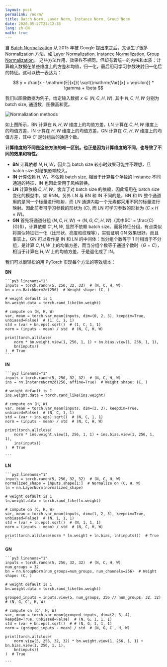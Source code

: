 ```yaml
---
layout: post
permalink: /norm/
title: Batch Norm, Layer Norm, Instance Norm, Group Norm
date: 2020-05-27T23:12:33
lang: zh-CN
math: true
---
```


自 [Batch Normalization](https://arxiv.org/abs/1502.03167) 从 2015 年被 Google 提出来之后，又诞生了很多 Normalization 方法，如 [Layer Normalization](https://arxiv.org/abs/1607.06450), [Instance Normalization](https://arxiv.org/abs/1607.08022), [Group Normalization](https://arxiv.org/abs/1803.08494)。 这些方法作用、效果各不相同，但却有着统一的内核和本质：计算输入数据在某些维度上的方差和均值，归一化，最后用可学习参数映射归一化后的特征。这可以统一表达为：

<!-- more -->

$$
y = \frac{x - \mathrm{E}[x]}{ \sqrt{\mathrm{Var}[x] + \epsilon}} * \gamma + \beta
$$

我们以图像数据为例子，给定输入数据 $x \in (N, C, H, W)$, 其中 $N, C, H, W$ 分别为 batch size, 通道数，图像高和宽。

![Normalization methods](https://static.lufficc.com/2020/06/04/19db89eb950adf3a.png)

如上图所示，BN 计算在 $N, H, W$ 维度上的均值方差，LN 计算在 $C, H, W$ 维度上的均值方差，IN 计算在 $H, W$ 维度上的均值方差，GN 计算在 $C', H, W$ 维度上的均值方差，其中 $C'$ 是分组后的通道个数。

**计算维度的不同是这些方法的唯一区别。也正是因为计算维度的不同，也导致了不同的效果和特性。**

- **BN** 计算依赖 $N, H, W$，因此当 batch size 较小时效果可能并不理想，且 batch size 对结果影响较大。
- **IN** 计算依赖 $H, W$，不依赖 batch size, 相当于计算每个单独的 instance 不同通道的特征，IN 也因此常用于风格转换。
- **LN** 计算依赖 $C, H, W$，舍弃了对 batch size 的依赖，因此常用在 batch size 变化的模型中，如 RNN。另外 LN 与 BN 和 IN 不同的是，BN 和 IN 整个通道用的是同一个标量进行映射，而 LN 通道内每一个元素都采用不同的标量进行映射。因此前者可学习参数的形状为 $(C)$, 而 LN 可学习参数的形状为 $(C \times H \times W)$。
- **GN** 首先将通道分组 $(N, C, H, W) \rightarrow (N, G, C', H, W)$（其中$C' = \frac{C}{G}$），计算依赖 $C', H, W$, 显然不依赖 batch size。而将特征分组，有点类似将类似特征归一化（比形状、亮度和纹理等），实验证明 GN 效果很好。而且事实上，GN 可以看作是 IN 和 LN 的中间体：当分组个数等于 1 时相当于不分组，是计算 $C, H, W$ 上的均值方差，而当分组个数等于通道个数时（$G = C$），相当于计算在 $H, W$ 上的均值方差，于是退化成了 IN。


我们可以很轻松的用 PyTorch 实现每个方法的等效版本：

**BN**

    ```py3 linenums="1"
    inputs = torch.randn(5, 256, 32, 32)  # (N, C, H, W)
    bn = nn.BatchNorm2d(256)  # Weight shape: (C, )

    # weight default is 1
    bn.weight.data = torch.rand_like(bn.weight)

    # compute on (N, H, W)
    var, mean = torch.var_mean(inputs, dim=(0, 2, 3), keepdim=True, unbiased=False)  # (1, C, 1, 1)
    std = (var + bn.eps).sqrt()  # (1, C, 1, 1)
    norm = (inputs - mean) / std  # (N, C, H, W)

    print(torch.allclose(
        norm * bn.weight.view(1, 256, 1, 1) + bn.bias.view(1, 256, 1, 1),
        bn(inputs))
    )  # True
    ```

**IN**

    ```py3 linenums="1"
    inputs = torch.randn(5, 256, 32, 32)  # (N, C, H, W)
    ins = nn.InstanceNorm2d(256, affine=True)  # Weight shape: (C, )

    # weight default is 1
    ins.weight.data = torch.rand_like(ins.weight)

    # compute on (H, W)
    var, mean = torch.var_mean(inputs, dim=(2, 3), keepdim=True, unbiased=False)  # (N, C, 1, 1)
    std = (var + ins.eps).sqrt()  # (N, C, 1, 1)
    norm = (inputs - mean) / std  # (N, C, H, W)

    print(torch.allclose(
        norm * ins.weight.view(1, 256, 1, 1) + ins.bias.view(1, 256, 1, 1),
        ins(inputs))
    )  # True

    ```

**LN**

    ```py3 linenums="1"
    inputs = torch.randn(5, 256, 32, 32)  # (N, C, H, W)
    normalized_shape = inputs.shape[1:]  # Normalize on (C, H, W)
    ln = nn.LayerNorm(normalized_shape)

    # weight default is 1
    ln.weight.data = torch.rand_like(ln.weight)

    # compute on (C, H, W)
    var, mean = torch.var_mean(inputs, dim=(1, 2, 3), keepdim=True, unbiased=False)  # (N, 1, 1, 1)
    std = (var + ln.eps).sqrt()  # (N, 1, 1, 1)
    norm = (inputs - mean) / std  # (N, C, H, W)

    print(torch.allclose(norm * ln.weight + ln.bias, ln(inputs)))  # True
    ```

**GN**

    ```py3 linenums="1"
    inputs = torch.randn(5, 256, 32, 32)  # (N, C, H, W)
    num_groups = 32
    bn = nn.GroupNorm(num_groups=num_groups, num_channels=256)  # Weight shape: (C, )

    # weight default is 1
    bn.weight.data = torch.rand_like(bn.weight)

    grouped_inputs = inputs.view(5, num_groups, 256 // num_groups, 32, 32)  # (N, G, C', H, W)

    # compute on (C', H, W)
    var, mean = torch.var_mean(grouped_inputs, dim=(2, 3, 4), keepdim=True, unbiased=False)  # (N, G, 1, 1, 1)
    std = (var + bn.eps).sqrt()  # # (N, G, 1, 1, 1)
    norm = (grouped_inputs - mean) / std  # (N, G, C', H, W)

    print(torch.allclose(
        norm.view(5, 256, 32, 32) * bn.weight.view(1, 256, 1, 1) + bn.bias.view(1, 256, 1, 1),
        bn(inputs))
    )  # True

    ```
